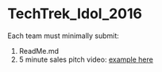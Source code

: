# TechTrek_Idol_2016 

Each team must minimally submit:
  1. ReadMe.md
  2. 5 minute sales pitch video: [example here](https://github.com/MapEnglish/TechTrek_Idol_2016/blob/master/Intro/TechTrekIdol.mp4?raw=true)
